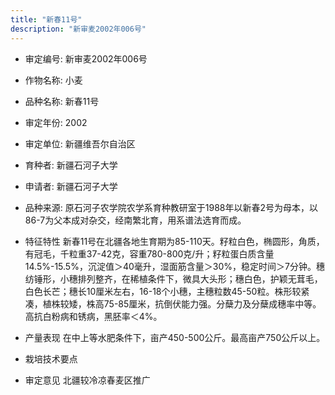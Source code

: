 ```yaml
---
title: "新春11号"
description: "新审麦2002年006号"
---
```

* 审定编号:  新审麦2002年006号

*  作物名称:  小麦

*  品种名称:  新春11号

*  审定年份:  2002

*  审定单位:  新疆维吾尔自治区

* 育种者:  新疆石河子大学

*  申请者:  新疆石河子大学

*  品种来源:  原石河子农学院农学系育种教研室于1988年以新春2号为母本，以86-7为父本成对杂交，经南繁北育，用系谱法选育而成。

*  特征特性
新春11号在北疆各地生育期为85-110天。籽粒白色，椭圆形，角质，有冠毛，千粒重37-42克，容重780-800克/升；籽粒蛋白质含量14.5%-15.5%，沉淀值＞40毫升，湿面筋含量＞30%，稳定时间＞7分钟。穗纺锤形，小穗排列整齐，在稀植条件下，微具大头形；穗白色，护颖无茸毛，白色长芒；穗长10厘米左右，16-18个小穗，主穗粒数45-50粒。株形较紧凑，植株较矮，株高75-85厘米，抗倒伏能力强。分蘖力及分蘖成穗率中等。高抗白粉病和锈病，黑胚率＜4%。

*  产量表现
在中上等水肥条件下，亩产450-500公斤。最高亩产750公斤以上。

*  栽培技术要点


*  审定意见
北疆较冷凉春麦区推广
